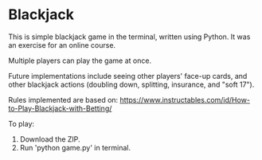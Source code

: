 # Blackjack
This is simple blackjack game in the terminal, written using Python. It was an exercise for an online course. 

Multiple players can play the game at once.

Future implementations include seeing other players' face-up cards, and other blackjack actions (doubling down, splitting, insurance, and "soft 17").

Rules implemented are based on:
https://www.instructables.com/id/How-to-Play-Blackjack-with-Betting/

To play:
1. Download the ZIP.
2. Run 'python game.py' in terminal.